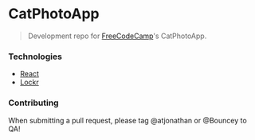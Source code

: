 # CatPhotoApp

> Development repo for [FreeCodeCamp](https://freecodecamp.com)'s CatPhotoApp.

### Technologies

- [React](https://facebook.github.io/react/)
- [Lockr](https://github.com/tsironis/lockr)

### Contributing

When submitting a pull request, please tag @atjonathan or @Bouncey to QA!
